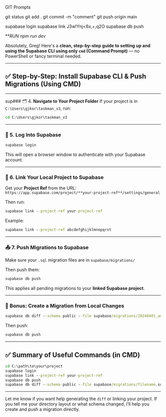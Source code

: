 GIT Prompts

git status
git add .
git commit -m "comment"
git push origin main

supabase login
supabase link J3w!Ynj<6x,+,q2O
supabase db push

***RUN npm run dev*

Absolutely, Greg! Here's a **clean, step-by-step guide to setting up and using the Supabase CLI using only `cmd` (Command Prompt)** — no PowerShell or fancy terminal needed.

---

## ✅ Step-by-Step: Install Supabase CLI & Push Migrations (Using CMD)

---

sup### 🗂 4. **Navigate to Your Project Folder**
If your project is in `C:\Users\gjkor\taskman_v3`, run:
```cmd
cd C:\Users\gjkor\taskman_v3
```

---

### 🔑 5. **Log Into Supabase**
```cmd
supabase login
```

This will open a browser window to authenticate with your Supabase account.

---

### 🔗 6. **Link Your Local Project to Supabase**
Get your **Project Ref** from the URL:  
`https://app.supabase.com/project/**your-project-ref**/settings/general`

Then run:
```cmd
supabase link --project-ref your-project-ref
```

Example:
```cmd
supabase link --project-ref abcdefghijklmnopqrst
```

---

### 📤 7. **Push Migrations to Supabase**
Make sure your `.sql` migration files are in `supabase/migrations/`

Then push them:
```cmd
supabase db push
```

This applies all pending migrations to your **linked Supabase project**.

---

### 🧪 Bonus: Create a Migration from Local Changes
```cmd
supabase db diff --schema public --file supabase/migrations/20240401_add_tasks.sql
```

Then push:
```cmd
supabase db push
```

---

## ✅ Summary of Useful Commands (in CMD)

```cmd
cd C:\path\to\your\project
supabase login
supabase link --project-ref your-project-ref
supabase db push
supabase db diff --schema public --file supabase/migrations/filename.sql
```

---

Let me know if you want help generating the `diff` or linking your project. If you tell me your directory layout or what schema changed, I’ll help you create and push a migration directly.